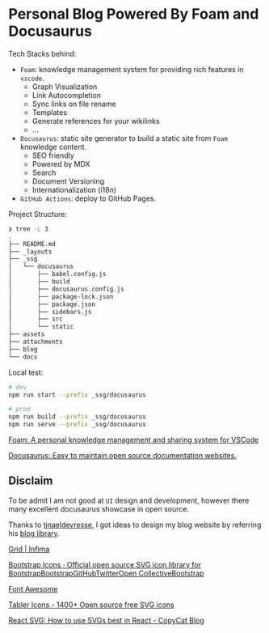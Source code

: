 # Personal Blog Powered By Foam and Docusaurus

Tech Stacks behind:

- `Foam`: knowledge management system for providing rich features in `vscode`.
  - Graph Visualization
  - Link Autocompletion
  - Sync links on file rename
  - Templates
  - Generate references for your wikilinks
  - ...
- `Docusaurus`: static site generator to build a static site from `Foam` knowledge content.
  - SEO friendly
  - Powered by MDX
  - Search
  - Document Versioning
  - Internationalization (i18n)
- `GitHub Actions`: deploy to GitHub Pages.

Project Structure:

```sh
❯ tree -L 3
.
├── README.md
├── _layouts
├── _ssg
│   └── docusaurus
│       ├── babel.config.js
│       ├── build
│       ├── docusaurus.config.js
│       ├── package-lock.json
│       ├── package.json
│       ├── sidebars.js
│       ├── src
│       └── static
├── assets
├── attachments
├── blog
└── docs
```

Local test:

```sh
# dev
npm run start --prefix _ssg/docusaurus

# prod
npm run build --prefix _ssg/docusaurus
npm run serve --prefix _ssg/docusaurus
```

[Foam: A personal knowledge management and sharing system for VSCode](https://github.com/foambubble/foam)

[Docusaurus: Easy to maintain open source documentation websites.](https://github.com/facebook/docusaurus)

## Disclaim

To be admit I am not good at `UI` design and development, however there many excellent docusaurus showcase in open source.

Thanks to [tinaeldevresse](https://github.com/HunteRoi), I got ideas to design my blog website by referring his [blog library](https://github.com/HunteRoi/tinaeldevresse.eu).

[Grid | Infima](https://infima.dev/docs/layout/grid)

[Bootstrap Icons · Official open source SVG icon library for BootstrapBootstrapGitHubTwitterOpen CollectiveBootstrap](https://icons.getbootstrap.com/)

[Font Awesome](https://fontawesome.com/)

[Tabler Icons - 1400+ Open source free SVG icons](https://tablericons.com/)

[React SVG: How to use SVGs best in React - CopyCat Blog](https://www.copycat.dev/blog/react-svg/)